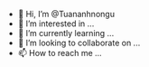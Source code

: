 - 👋 Hi, I’m @Tuananhnongu
- 👀 I’m interested in ...
- 🌱 I’m currently learning ...
- 💞️ I’m looking to collaborate on ...
- 📫 How to reach me ...

<!---
Tuananhnongu/Tuananhnongu is a ✨ special ✨ repository because its `README.md` (this file) appears on your GitHub profile.
You can click the Preview link to take a look at your changes.
--->
